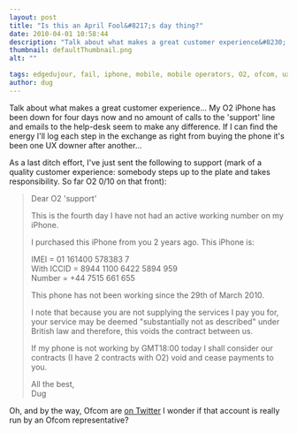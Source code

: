 ```yaml
---
layout: post
title: "Is this an April Fool&#8217;s day thing?"
date: 2010-04-01 10:58:44
description: "Talk about what makes a great customer experience&#8230; My O2 iPhone has been down for four days now and no amount of calls to the &#8216;support&#8217; line and emails to the help-desk seem to make any difference. If I can&#8230;"
thumbnail: defaultThumbnail.png
alt: ""

tags: edgedujour, fail, iphone, mobile, mobile operators, O2, ofcom, ux
author: dug
---
```


<p>Talk about what makes a great customer experience... My O2 iPhone has been down for four days now and no amount of calls to the 'support' line and emails to the help-desk seem to make any difference. If I can find the energy I'll log each step in the exchange as right from buying the phone it's been one UX downer after another...</p>

<p>As a last ditch effort, I've just sent the following to support (mark of a quality customer experience: somebody steps up to the plate and takes responsibility. So far O2 0/10 on that front):</p>

<blockquote><p>Dear O2 'support'</p>

<p>This is the fourth day I have not had an active working number on my iPhone.</p>

<p>I purchased this iPhone from you 2 years ago. This iPhone is:</p>

<p><span class="caps">IMEI </span>= 01 161400 578383 7<br />
With <span class="caps">ICCID </span>= 8944 1100 6422 5894 959<br />
Number = +44 7515 661 655</p>

<p>This phone has not been working since the 29th of March 2010.</p>

<p>I note that because you are not supplying the services I pay you for, your service may be deemed "substantially not as described" under British law and therefore, this voids the contract between us.</p>

<p>If my phone is not working by <span class="caps">GMT18</span>:00 today I shall consider our contracts (I have 2 contracts with O2) void and cease payments to you.</p>

<p>All the best,<br />
Dug</p></blockquote>

<p>Oh, and by the way, Ofcom are <a href="http://twitter.com/ofcom">on Twitter</a> I wonder if that account is really run by an Ofcom representative?</p>
